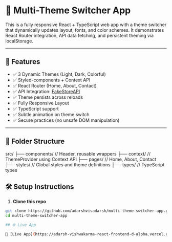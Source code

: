 # 🌈 Multi-Theme Switcher App

This is a fully responsive React + TypeScript web app with a theme switcher that dynamically updates layout, fonts, and color schemes. It demonstrates React Router integration, API data fetching, and persistent theming via localStorage.

---

## 🚀 Features

- ✅ 3 Dynamic Themes (Light, Dark, Colorful)
- ✅ Styled-components + Context API
- ✅ React Router (Home, About, Contact)
- ✅ API Integration: [FakeStoreAPI](https://fakestoreapi.com/products)
- ✅ Theme persists across reloads
- ✅ Fully Responsive Layout
- ✅ TypeScript support
- ✅ Subtle animation on theme switch
- ✅ Secure practices (no unsafe DOM manipulation)

---

## 📂 Folder Structure

src/
├── components/ // Header, reusable wrappers
├── context/ // ThemeProvider using Context API
├── pages/ // Home, About, Contact
├── styles/ // Global styles and theme definitions
├── types/ // TypeScript types



## 🛠️ Setup Instructions

1. **Clone this repo**
```bash
git clone https://github.com/adarshvisadarsh/multi-theme-switcher-app.git
cd multi-theme-switcher-app

## 🌐 Live App

🔗 [Live App](https://adarsh-vishwakarma-react-frontend-d-alpha.vercel.app/)



